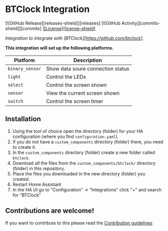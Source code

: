 # BTClock Integration

[![GitHub Release][releases-shield]][releases]
[![GitHub Activity][commits-shield]][commits]
[![License][license-shield]](LICENSE)

_Integration to integrate with [BTClock][https://github.com/btclock]._

**This integration will set up the following platforms.**

Platform | Description
-- | --
`binary_sensor` | Show data soure connection status
`light` | Control the LEDs
`select` | Control the screen shown
`sensor` | View the current screen shown
`switch` | Control the screen timer

## Installation

1. Using the tool of choice open the directory (folder) for your HA configuration (where you find `configuration.yaml`).
1. If you do not have a `custom_components` directory (folder) there, you need to create it.
1. In the `custom_components` directory (folder) create a new folder called `btclock`.
1. Download _all_ the files from the `custom_components/btclock/` directory (folder) in this repository.
1. Place the files you downloaded in the new directory (folder) you created.
1. Restart Home Assistant
1. In the HA UI go to "Configuration" -> "Integrations" click "+" and search for "BTClock"

## Contributions are welcome!

If you want to contribute to this please read the [Contribution guidelines](CONTRIBUTING.md)